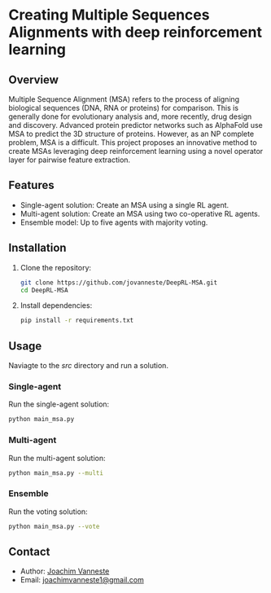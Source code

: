 # Creating Multiple Sequences Alignments with deep reinforcement learning 

## Overview
Multiple Sequence Alignment (MSA) refers to the process of aligning biological sequences (DNA, RNA or proteins) for comparison. This is generally done for evolutionary analysis and, more recently, drug design and discovery. Advanced protein predictor networks such as AlphaFold use MSA to predict the 3D structure of proteins. However, as an NP complete problem, MSA is a difficult. This project proposes an innovative method to create MSAs leveraging deep reinforcement learning using a novel operator layer for pairwise feature extraction. 

## Features
- Single-agent solution: Create an MSA using a single RL agent. 
- Multi-agent solution: Create an MSA using two co-operative RL agents. 
- Ensemble model: Up to five agents with majority voting.

## Installation
1. Clone the repository:
    ```sh
    git clone https://github.com/jovanneste/DeepRL-MSA.git
    cd DeepRL-MSA
    ```

2. Install dependencies:
    ```sh
    pip install -r requirements.txt
    ```

## Usage

Naviagte to the *src* directory and run a solution.

### Single-agent 
Run the single-agent solution:


```sh
python main_msa.py 
```

### Multi-agent 
Run the multi-agent solution:

```sh
python main_msa.py --multi
```

### Ensemble 
Run the voting solution:

```sh
python main_msa.py --vote
```


## Contact
- Author: [Joachim Vanneste](https://github.com/jovanneste)
- Email: joachimvanneste1@gmail.com

